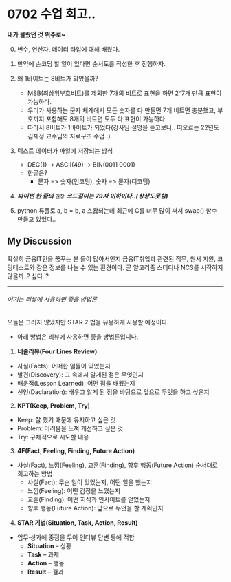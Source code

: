 # 0702 수업 회고..

**내가 몰랐던 것 위주로~**

0. 변수, 연산자, 데이터 타입에 대해 배웠다.
1. 만약에 손코딩 할 일이 있다면 순서도를 작성한 후 진행하자.

2. 왜 1바이트는 8비트가 되었을까?
    - MSB(최상위부호비트)를 제외한 7개의 비트로 표현을 하면 2^7개 만큼 표현이 가능하다.
    - 우리가 사용하는 문자 체계에서 모든 숫자를 다 만들면 7개 비트면 충분했고, 부호까지 포함해도 8개의 비트면 모두 다 표현이 가능하다.
    - 따라서 8비트가 1바이트가 되었다(강사님 설명을 듣고보니.. 떠오르는 22년도 김재정 교수님의 자료구조 수업..).
3. 텍스트 데이터가 파일에 저장되는 방식
    - DEC(1) -> ASCII(49) -> BIN(0011 0001)
    - 한글은?
        - 문자 => 숫자(인코딩), 숫자 => 문자(디코딩)
4. ***파이썬 한 줄의*** `권장` ***코드길이는 79자 이하이다..(상상도못함)***
5. python 튜플로 a, b = b, a 스왑되는데 최근에 C를 너무 많이 써서 swap() 함수 만들고 있었다..

## My Discussion
확실히 금융IT인을 꿈꾸는 분 들이 많아서인지 금융IT취업과 관련된 직무, 원서 지원, 코딩테스트와 같은 정보를 나눌 수 있는 환경이다. 곧 알고리즘 스터디나 NCS를 시작하지 않을까..? 싶다..?

---
###### 여기는 리뷰에 사용하면 좋을 방법론
오늘은 그러지 않았지만 STAR 기법을 유용하게 사용할 예정이다.
- 아래 방법은 리뷰에 사용하면 좋을 방법론입니다.
1. **네줄리뷰(Four Lines Review)**
- 사실(Facts): 어떠한 일들이 있었는지
- 발견(Discovery): 그 속에서 알게된 점은 무엇인지
- 배운점(Lesson Learned): 어떤 점을 배웠는지
- 선언(Daclaration): 배우고 알게 된 점을 바탕으로 앞으로 무엇을 하고 싶은지

2. **KPT(Keep, Problem, Try)**
- Keep: 잘 했기 때문에 유지하고 싶은 것
- Problem: 어려움을 느껴 개선하고 싶은 것
- Try: 구체적으로 시도할 내용

3. **4F(Fact, Feeling, Finding, Future Action)**
- 사실(Fact), 느낌(Feeling), 교훈(Finding), 향후 행동(Future Action) 순서대로 회고하는 방법
    - 사실(Fact): 무슨 일이 있었는지, 어떤 일을 했는지
    - 느낌(Feeling): 어떤 감정을 느꼈는지
    - 교훈(Finding): 어떤 지식과 인사이트를 얻었는지
    - 향후 행동(Future Action): 앞으로 무엇을 할 계획인지

4. **STAR 기법(Situation, Task, Action, Result)**
- 업무·성과에 중점을 두어 인터뷰 답변 등에 적합
    - **Situation** – 상황
    - **Task** – 과제
    - **Action** – 행동
    - **Result** – 결과